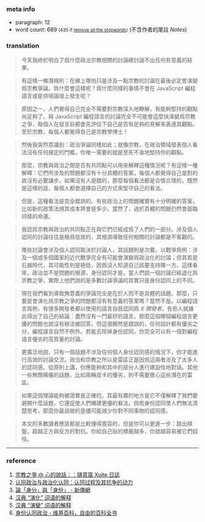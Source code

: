 
### meta info
- paragraph: 12
- word count: 689 <small>(435 if [remove all the stopwords](https://tools.fromdev.com/remove-stopwords-online.html))</small> (不含作者的尾註 *Notes*)

### translation

> 今天我終於明白了爲什麼政治宗教相關的討論總討論不出任何有意義的結果。

> 有這樣一條潛規則：在線上哪怕只是涉及一點宗教的討論在最後必定會演變爲宗教爭論。爲什麼會這樣呢？爲什麼同樣的事情不會在 JavaScript 編程語言或是烘培論壇上發生呢？

> 原因之一，人們覺得自己完全不需要對宗教深入地瞭解，有能夠堅持的觀點尚足夠了。與 JavaScript 編程語言的討論完全不可能會這麼快演變爲宗教之爭，每個人在發言前都會先評估下自己是否有足夠的見解來表達其觀點。至於宗教，每個人都覺得自己是宗教學博士！

> 然後我突然意識到：政治爭論同樣如此；就像宗教，在政治領域發表個人看法沒有任何規定的門檻，你唯一需要的就是至死不渝地堅持你的觀點。

> 那麼，宗教與政治之間是否有共同點可以用來解釋這種情況呢？有這樣一種解釋：它們所涉及的問題都沒有十分具體的答案，每個人都覺得自己是對的故沒有必要讓步。如果沒有人是錯的，那麼每個看法都是合情合理的，既然是這樣的話，每個人都會選擇自己的方式來堅守自己的看法。

> 但是，這種看法是完全錯誤的。有些政治上的問題確實有十分明確的答案，比如新的政策法規其成本將會是多少。當然了，過於具體的問題仍然會面臨同樣的命運。

> 我認爲宗教與政治的共同點正在與它們已經成爲了人們的一部分。涉及個人認同的討論往往是極爲低效的，其根源導致任何相關的討論都是不客觀的。

> 哪些討論會涉及個人認同取決於討論人，其話題則是次要。以戰爭爲例：涉及一個或多個國家的近代戰爭完全有可能會演變爲政治化的討論；但其若是石器時代，其可能性則是極低，因爲沒人知道自己該要支持哪一方。這樣看來，政治並不是問題的根源，身份認同才是。當人們說一個討論已經退化爲宗教之爭，實際上他們說的是多數討論爭議的其實只是身份認同上的不同。

> 現在我們看到導致無意義的爭論完全是在於人而不是具體的話題。那麼，只要是會演化爲宗教之爭的問題都沒有有意義的答案嗎？當然不是。以編程語言爲例，有很多開發者都以使用的語言自我認同爲 *X 開發者*，有些人就據此得出了自己的結論：盡然沒有一門最好的語言，那麼這個哪個編程語言更優的問題也就沒有辦法被回答。但這很顯然是錯誤的，任何設計都有優劣之分，編程語言自然不例外。若能去除掉身份認同，你完全可以有一個對編程語言優劣的高質量的討論。

> 更廣泛地說，只有一個話題不涉及任何個人身份認同感的情況下，你才能進行高效的討論交流。政治和宗教之所以是雷區正是因爲這兩者涉及了太多人的認同感。從原則上講，你應能夠和其中的部分人進行建設性地對話。其他一些無關痛癢的話題，比如兩輛皮卡的優劣，則不需要擔心這些潛在的雷區。

> 如果這個理論能夠被證實是正確的，其最有趣的地方是它不僅解釋了我們要避開什麼話題，它還促使人們構建更優的看法。倘若身份認同使人們無法清楚思考，那麼你最該做的是儘可能減少你對不同事物的認同感。

> 本文的多數讀者應該都是比較懂得寬容的，但是你可以更進一步：跳出棋盤，超越正方與反方的對抗。你給自己貼的標籤越多，你就越容易被它們奴役。

----

### reference
1. [宗教之爭 @ 心的說話：：隨意窩 Xuite 日誌](https://blog.xuite.net/pong2/2/9185126)
2. [认同政治与政治化认同：认同过程及其抗争的动力](https://www.1xuezhe.exuezhe.com/Qk/art/608876?dbcode=1&flag=2)
3. [論「身分」與「身份」 - 新傳網](https://www.symedialab.com/talk%E8%AB%96%E3%80%8C%E8%BA%AB%E5%88%86%E3%80%8D%E8%88%87%E3%80%8C%E8%BA%-AB%E4%BB%BD%E3%80%8D/)
4. [汉典 “演化” 词语的解释](https://www.zdic.net/hans/%E6%BC%94%E5%8C%96)
5. [汉典 “演變” 词语的解释](https://www.zdic.net/hans/%E6%BC%94%E8%AE%8A)
6. [身份认同政治 - 维基百科，自由的百科全书](https://zh.wikipedia.org/zh-hans%E8%BA%AB%E4%BB%BD%E8%AA%8D%E5%90%8C%E6%94%BF%E6%B2%BB)
